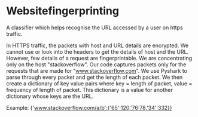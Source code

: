 # Websitefingerprinting

A classifier which helps recognise the URL accessed by a user on https traffic.

In HTTPS traffic, the packets with host and URL details are encrypted. We cannot use or look into the headers to get the details 
of host and the URL. However, few details of a request are fingerprintable. We are concentrating only on the host "stackoverflow".
Our code captures packets only for the requests that are made for "www.stackoverflow.com". We use Pyshark to parse through every 
packet and get the length of each packet. We then create a dictionary of key value pairs where key = length of packet, value = frequency
of length of packet. This dictionary is a value for another dictionary whose keys are the URL.

Example: {'www.stackoverflow.com/a/b':{'65':120,'76:78,'34':332}}
